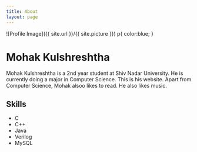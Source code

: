 ```yaml
---
title: About
layout: page
---
```

![Profile Image]({{ site.url }}/{{ site.picture }})
p{
	color:blue;
	}	

<h1>Mohak Kulshreshtha</h1>
<p>Mohak Kulshreshtha is a 2nd year student at Shiv Nadar University. He is currently doing a major in Computer Science. This is his website. Apart from Computer Science, Mohak alsoo likes to read. He also likes music. </p>

<h2>Skills</h2>

<ul class="skill-list">
	<li>C</li>
	<li>C++</li>
	<li>Java</li>
	<li>Verilog</li>
	<li>MySQL</li>
	<!--<li>Microsoft Office</li>-->
	
</ul>

<!--<h2>Projects</h2>

<ul>
	<li><a href="https://github.com/">Lorem Lorem</a></li>
	<li><a href="https://github.com/">Ipsum Dolor</a></li>
	<li><a href="https://github.com/">Dolor Lorem</a></li>
</ul>
-->
